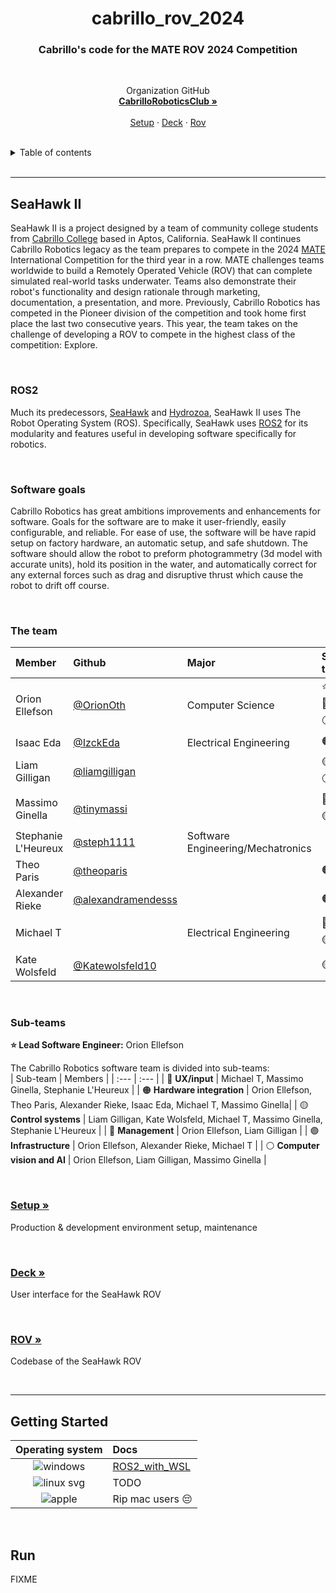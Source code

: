 <h1 align="center">cabrillo_rov_2024</h1>
<h3 align="center">Cabrillo's code for the MATE ROV 2024 Competition</h3>

<br>
  <p align="center">
    Organization GitHub
    <br />
    <a href="https://github.com/CabrilloRoboticsClub"><strong>CabrilloRoboticsClub »</strong></a>
    <br />
    <br />
    <a href="https://github.com/CabrilloRoboticsClub/setup">Setup</a>
    ·
    <a href="https://github.com/CabrilloRoboticsClub/deck">Deck</a>
    ·
    <a href="https://github.com/CabrilloRoboticsClub/rov">Rov</a>
  </p>
</div>
<br>

<details>
  <summary>Table of contents</summary>
  <ol>
    <li><a href="#seahawk-ii">SeaHawk II</a>
      <ol>
        <li><a href="#ros2">ROS2</a>
        <li><a href="#software-goals">Software goals</a>
        <li><a href="#sub-teams">Sub-teams</a>
        <li><a href="#meet-the-team">Meet the team</a>
        <li><a href="#setup-">Setup</a>
        <li><a href="#deck-">Deck</a>
        <li><a href="#rov-">ROV"</a>
      </ol>
    <li><a href="#getting-started">Getting started</a></li>
    <li><a href="#run">Run</a></li>
  </ol>
</details>
<br>

---
## SeaHawk II
SeaHawk II is a project designed by a team of community college students from [Cabrillo College](https://www.cabrillo.edu/) based in Aptos, California. SeaHawk II continues Cabrillo Robotics legacy as the team prepares to compete in the 2024 [MATE](https://materovcompetition.org/world-championship) International Competition for the third year in a row. MATE challenges teams worldwide to build a Remotely Operated Vehicle (ROV) that can complete simulated real-world tasks underwater. Teams also demonstrate their robot's functionality and design rationale through marketing, documentation, a presentation, and more. Previously, Cabrillo Robotics has competed in the Pioneer division of the competition and took home first place the last two consecutive years. This year, the team takes on the challenge of developing a ROV to compete in the highest class of the competition: Explore. 

<br>

### ROS2
Much its predecessors, [SeaHawk](https://github.com/CabrilloRoboticsClub/cabrillo_rov_2023) and [Hydrozoa](https://github.com/CabrilloRoboticsClub/cabrillo_rov_2022), SeaHawk II uses The Robot Operating System (ROS). Specifically, SeaHawk uses [ROS2](https://docs.ros.org/en/foxy/index.html) for its modularity and features useful in developing software specifically for robotics. 

<br>

### Software goals
Cabrillo Robotics has great ambitions improvements and enhancements for software. Goals for the software are to make it user-friendly, easily configurable, and reliable. For ease of use, the software will be have rapid setup on factory hardware, an automatic setup, and safe shutdown. The software should allow the robot to preform photogrammetry (3d model with accurate units), hold its position in the water, and automatically correct for any external forces such as drag and disruptive thrust which cause the robot to drift off course. 

<br>

### The team
| Member | Github | Major | Sub-team | 
| :--- | :--- | :---- | :--- | 
| Orion Ellefson | [@OrionOth](https://github.com/OrionOth) | Computer Science | ⭐️ 🟠 🔵 🟣 ⚪️ | 
| Isaac Eda | [@IzckEda](https://github.com/IzckEda) | Electrical Engineering |🟠 | 
| Liam Gilligan | [@liamgilligan](https://github.com/liamgilligan)| | 🟡 🔵 ⚪️ | 
| Massimo Ginella | [@tinymassi](https://github.com/tinymassi) | | 🔴 🟠 🟡 ⚪️ |
| Stephanie L'Heureux | [@steph1111](https://github.com/steph1111) | Software Engineering/Mechatronics| | 🔴 🟡 | 
| Theo Paris | [@theoparis](https://github.com/theoparis) | | 🟠 | 
| Alexander Rieke | [@alexandramendesss](https://github.com/alexandramendesss) | | 🟠 🟣 | 
| Michael T | | Electrical Engineering | 🔴 🟠 🟡 🟣 | 
| Kate Wolsfeld | [@Katewolsfeld10](https://github.com/Katewolsfeld10) | | 🟡 | 


<br>

### Sub-teams
**⭐️ Lead Software Engineer:** Orion Ellefson

The Cabrillo Robotics software team is divided into sub-teams:  
| Sub-team | Members | 
| :--- | :--- | 
| 🔴 **UX/input** | Michael T, Massimo Ginella, Stephanie L'Heureux | 
| 🟠 **Hardware integration** | Orion Ellefson, Theo Paris, Alexander Rieke, Isaac Eda, Michael T, Massimo Ginella|
| 🟡 **Control systems** | Liam Gilligan, Kate Wolsfeld, Michael T, Massimo Ginella, Stephanie L'Heureux | 
| 🔵 **Management** | Orion Ellefson, Liam Gilligan | 
| 🟣 **Infrastructure** | Orion Ellefson, Alexander Rieke, Michael T |
| ⚪️ **Computer vision and AI** | Orion Ellefson, Liam Gilligan, Massimo Ginella |


<br>


### [Setup »](https://github.com/CabrilloRoboticsClub/setup)
Production & development environment setup, maintenance

<br>

### [Deck »](https://github.com/CabrilloRoboticsClub/deck)
User interface for the SeaHawk ROV

<br>

### [ROV »](https://github.com/CabrilloRoboticsClub/rov)
Codebase of the SeaHawk ROV

<br>

<!-- GETTING STARTED -->

---
## Getting Started
| Operating system | Docs | 
| :---: | :--- | 
|![windows](https://github.com/CabrilloRoboticsClub/cabrillo_rov_2024/assets/96219204/17ca5854-c89f-4eac-8589-81a138e02a6d) | [ROS2_with_WSL](https://github.com/CabrilloRoboticsClub/cabrillo_rov_2024/tree/doc/doc/System%20setup) | 
|![linux svg](https://github.com/CabrilloRoboticsClub/cabrillo_rov_2024/assets/96219204/db8bf42e-1a69-4df4-aa75-152a18949f04)| TODO | 
|![apple](https://github.com/CabrilloRoboticsClub/cabrillo_rov_2024/assets/96219204/cb24582c-a7f9-4f2f-b7ec-0c75820b6719)| Rip mac users 😔| 


<br>

## Run
FIXME

<br>
